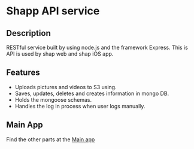 # Shapp API service

Description
-----------

RESTful service built by using node.js and the framework Express.
This is API is used by shap web and shap iOS app.

Features
--------
* Uploads pictures and videos to S3 using.
* Saves, updates, deletes and creates information in mongo DB.
* Holds the mongoose schemas.
* Handles the log in process when user logs manually.


Main App
--------
Find the other parts at the [Main app](https://github.com/steveleec/shapp)
